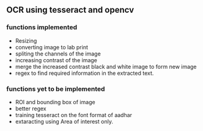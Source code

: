 ## OCR using tesseract and opencv


### functions implemented 

- Resizing
- converting image to lab print
- spliting the channels of the image
- increasing contrast of the image
- merge the increased contrast black and white image to form new image
- regex to find required information in the extracted text.


### functions yet to be implemented

- ROI and bounding box of image
- better regex
- training tesseract on the font format of aadhar
- extaracting using Area of interest only.